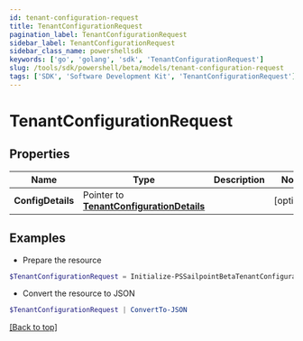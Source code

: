 ```yaml
---
id: tenant-configuration-request
title: TenantConfigurationRequest
pagination_label: TenantConfigurationRequest
sidebar_label: TenantConfigurationRequest
sidebar_class_name: powershellsdk
keywords: ['go', 'golang', 'sdk', 'TenantConfigurationRequest'] 
slug: /tools/sdk/powershell/beta/models/tenant-configuration-request
tags: ['SDK', 'Software Development Kit', 'TenantConfigurationRequest']
---
```



# TenantConfigurationRequest

## Properties

Name | Type | Description | Notes
------------ | ------------- | ------------- | -------------
**ConfigDetails** |  Pointer to [**TenantConfigurationDetails**](tenant-configuration-details) |  | [optional] 

## Examples

- Prepare the resource
```powershell
$TenantConfigurationRequest = Initialize-PSSailpointBetaTenantConfigurationRequest  -ConfigDetails null
```

- Convert the resource to JSON
```powershell
$TenantConfigurationRequest | ConvertTo-JSON
```


[[Back to top]](#) 

